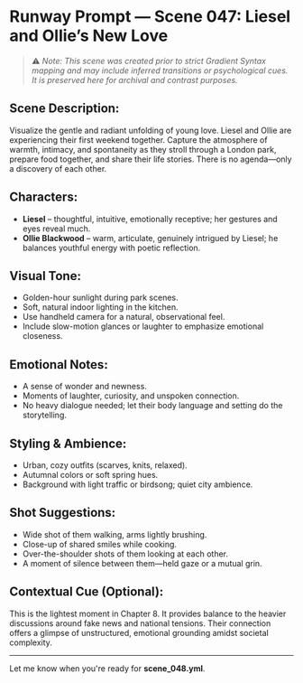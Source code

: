 # Runway Prompt — Scene 047: Liesel and Ollie’s New Love

> ⚠️ *Note: This scene was created prior to strict Gradient Syntax mapping and may include inferred transitions or psychological cues. It is preserved here for archival and contrast purposes.*

## Scene Description:
Visualize the gentle and radiant unfolding of young love. Liesel and Ollie are experiencing their first weekend together. Capture the atmosphere of warmth, intimacy, and spontaneity as they stroll through a London park, prepare food together, and share their life stories. There is no agenda—only a discovery of each other.

## Characters:
- **Liesel** – thoughtful, intuitive, emotionally receptive; her gestures and eyes reveal much.
- **Ollie Blackwood** – warm, articulate, genuinely intrigued by Liesel; he balances youthful energy with poetic reflection.

## Visual Tone:
- Golden-hour sunlight during park scenes.
- Soft, natural indoor lighting in the kitchen.
- Use handheld camera for a natural, observational feel.
- Include slow-motion glances or laughter to emphasize emotional closeness.

## Emotional Notes:
- A sense of wonder and newness.
- Moments of laughter, curiosity, and unspoken connection.
- No heavy dialogue needed; let their body language and setting do the storytelling.

## Styling & Ambience:
- Urban, cozy outfits (scarves, knits, relaxed).
- Autumnal colors or soft spring hues.
- Background with light traffic or birdsong; quiet city ambience.

## Shot Suggestions:
- Wide shot of them walking, arms lightly brushing.
- Close-up of shared smiles while cooking.
- Over-the-shoulder shots of them looking at each other.
- A moment of silence between them—held gaze or a mutual grin.

## Contextual Cue (Optional):
This is the lightest moment in Chapter 8. It provides balance to the heavier discussions around fake news and national tensions. Their connection offers a glimpse of unstructured, emotional grounding amidst societal complexity.

---

Let me know when you're ready for **scene_048.yml**.
